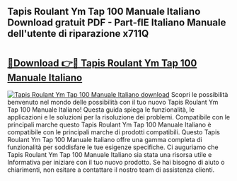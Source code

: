 ## Tapis Roulant Ym Tap 100 Manuale Italiano Download gratuit PDF - Part-fIE Italiano Manuale dell'utente di riparazione x711Q

# <h2><a href="http://dfekr1f.blite.top/?on=Tapis+Roulant+Ym+Tap+100+Manuale+Italiano">🔗Download 👉🔴 Tapis Roulant Ym Tap 100 Manuale Italiano</a></h2>

[![Tapis Roulant Ym Tap 100 Manuale Italiano download](https://i.imgur.com/lujVjoI.png)](http://dfekr1f.blite.top/?on=Tapis+Roulant+Ym+Tap+100+Manuale+Italiano)
Scopri le possibilità benvenuto nel mondo delle possibilità con il tuo nuovo Tapis Roulant Ym Tap 100 Manuale Italiano! Questa guida spiega le funzionalità, le applicazioni e le soluzioni per la risoluzione dei problemi. Compatibile con le principali marche questo Tapis Roulant Ym Tap 100 Manuale Italiano è compatibile con le principali marche di prodotti compatibili. Questo Tapis Roulant Ym Tap 100 Manuale Italiano offre una gamma completa di funzionalità per soddisfare le tue esigenze specifiche. Ci auguriamo che Tapis Roulant Ym Tap 100 Manuale Italiano sia stata una risorsa utile e Informativa per iniziare con il tuo nuovo prodotto. Se hai bisogno di aiuto o chiarimenti, non esitare a contattare il nostro team di assistenza clienti.
